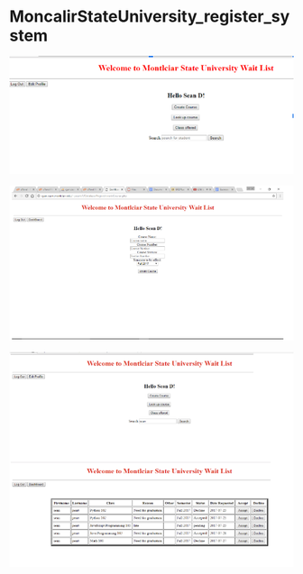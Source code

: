 # MoncalirStateUniversity_register_system
 
<img src="/MSU database system.png" alt="Alt text" title="MSU Database Project">
<br>
<br>
<img src="/image1.png" alt="Alt text" title="MSU Database Project">
<br>
<br>
<img src="/image2.png" alt="Alt text" title="MSU Database Project">
